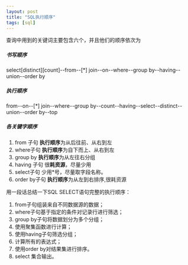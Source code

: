 ```yaml
---
layout: post
title: "SQL执行顺序"
tags: [sql]
---
```

<!--excerpt-->
查询中用到的关键词主要包含六个，并且他们的顺序依次为
##### 书写顺序
select\[distinct]\[count]--from--\[\*] join--on--where--group by--having--union--order by
##### 执行顺序
from--on--\[\*] join--where--group by--count--having--select--distinct--union--order by--top

##### 各关键字顺序
1. from 子句
**执行顺序**为从后往前、从右到左
2. where子句
**执行顺序**为自下而上、从右到左
3. group by
**执行顺序**为从左往右分组
4. having 子句
很**耗资源**，尽量少用
5. select子句
少用\*号，尽量取字段名称。
6. order by子句
**执行顺序**为从左到右排序,很耗资源

用一段话总结一下SQL SELECT语句完整的执行顺序：
1. from子句组装来自不同数据源的数据；
2. where子句基于指定的条件对记录行进行筛选；
3. group by子句将数据划分为多个分组；
4. 使用聚集函数进行计算；
5. 使用having子句筛选分组；
6. 计算所有的表达式；
7. 使用order by对结果集进行排序。
8. select 集合输出。
